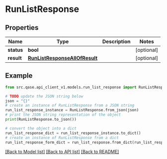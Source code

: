 # RunListResponse


## Properties

Name | Type | Description | Notes
------------ | ------------- | ------------- | -------------
**status** | **bool** |  | [optional] 
**result** | [**RunListResponseAllOfResult**](RunListResponseAllOfResult.md) |  | [optional] 

## Example

```python
from src.qase.api_client_v1.models.run_list_response import RunListResponse

# TODO update the JSON string below
json = "{}"
# create an instance of RunListResponse from a JSON string
run_list_response_instance = RunListResponse.from_json(json)
# print the JSON string representation of the object
print(RunListResponse.to_json())

# convert the object into a dict
run_list_response_dict = run_list_response_instance.to_dict()
# create an instance of RunListResponse from a dict
run_list_response_form_dict = run_list_response.from_dict(run_list_response_dict)
```
[[Back to Model list]](../README.md#documentation-for-models) [[Back to API list]](../README.md#documentation-for-api-endpoints) [[Back to README]](../README.md)


